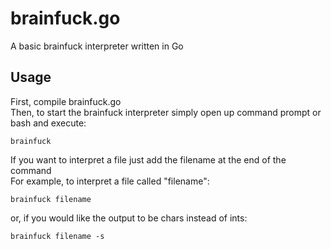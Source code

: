 # brainfuck.go
A basic brainfuck interpreter written in Go

## Usage
First, compile brainfuck.go  
Then, to start the brainfuck interpreter simply open up command prompt or bash and execute:  
```
brainfuck
```
If you want to interpret a file just add the filename at the end of the command  
For example, to interpret a file called "filename":  
```
brainfuck filename
```
or, if you would like the output to be chars instead of ints:  
```
brainfuck filename -s
```
